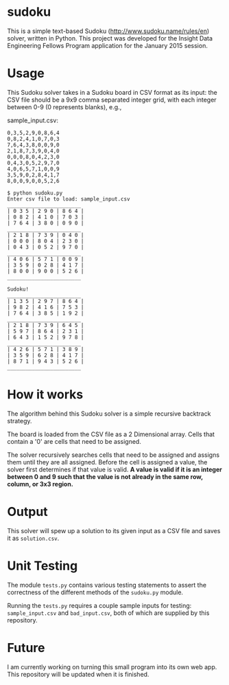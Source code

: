 sudoku
======

This is a simple text-based Sudoku (http://www.sudoku.name/rules/en) solver, written in Python. This project was developed for the Insight Data Engineering Fellows Program application for the January 2015 session.

# Usage
This Sudoku solver takes in a Sudoku board in CSV format as its input: the CSV file should be a 9x9 comma separated integer grid, with each integer between 0-9 (0 represents blanks), e.g.,

sample_input.csv:
```
0,3,5,2,9,0,8,6,4
0,8,2,4,1,0,7,0,3
7,6,4,3,8,0,0,9,0
2,1,8,7,3,9,0,4,0
0,0,0,8,0,4,2,3,0
0,4,3,0,5,2,9,7,0
4,0,6,5,7,1,0,0,9
3,5,9,0,2,8,4,1,7
8,0,0,9,0,0,5,2,6
```

```
$ python sudoku.py
Enter csv file to load: sample_input.csv
________________________
| 0 3 5 | 2 9 0 | 8 6 4 |
| 0 8 2 | 4 1 0 | 7 0 3 |
| 7 6 4 | 3 8 0 | 0 9 0 |
________________________
| 2 1 8 | 7 3 9 | 0 4 0 |
| 0 0 0 | 8 0 4 | 2 3 0 |
| 0 4 3 | 0 5 2 | 9 7 0 |
________________________
| 4 0 6 | 5 7 1 | 0 0 9 |
| 3 5 9 | 0 2 8 | 4 1 7 |
| 8 0 0 | 9 0 0 | 5 2 6 |
________________________

Sudoku!
________________________
| 1 3 5 | 2 9 7 | 8 6 4 |
| 9 8 2 | 4 1 6 | 7 5 3 |
| 7 6 4 | 3 8 5 | 1 9 2 |
________________________
| 2 1 8 | 7 3 9 | 6 4 5 |
| 5 9 7 | 8 6 4 | 2 3 1 |
| 6 4 3 | 1 5 2 | 9 7 8 |
________________________
| 4 2 6 | 5 7 1 | 3 8 9 |
| 3 5 9 | 6 2 8 | 4 1 7 |
| 8 7 1 | 9 4 3 | 5 2 6 |
________________________
```

# How it works
The algorithm behind this Sudoku solver is a simple recursive backtrack strategy.

The board is loaded from the CSV file as a 2 Dimensional array. Cells that contain a '0' are cells that need to be assigned.

The solver recursively searches cells that need to be assigned and assigns them until they are all assigned. Before the cell is assigned a value, the solver first determines if that value is valid. **A value is valid if it is an integer between 0 and 9 such that the value is not already in the same row, column, or 3x3 region.**

# Output
This solver will spew up a solution to its given input as a CSV file and saves it as `solution.csv`.

# Unit Testing
The module `tests.py` contains various testing statements to assert the correctness of the different methods of the `sudoku.py` module.

Running the `tests.py` requires a couple sample inputs for testing: `sample_input.csv` and `bad_input.csv`, both of which are supplied by this repository.

# Future
I am currently working on turning this small program into its own web app. This repository will be updated when it is finished.

